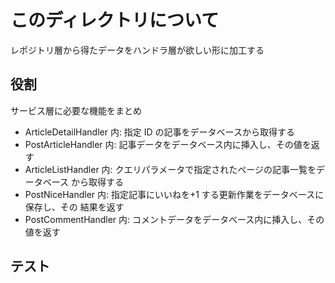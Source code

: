# このディレクトリについて

レポジトリ層から得たデータをハンドラ層が欲しい形に加工する

## 役割

<!-- 以下の２を埋める役割

### GET /article/{id}のハンドラ- ArticleDetailHandler の場合

1. パスから、取得した記事の ID を得る
2. 指定 ID の記事をデータベースから取得する
3. 結果をレスポンスに書きこむ

### POST /article/nice のハンドラ- PostNiceHandler の場合

1. リクエストボディから、いいねを付けたい記事を判断
2. 指定記事にいいねを+1 する更新作業をデータベースに保存する
3. 結果をレスポンスに書き込む

### POST /comment のハンドラ- PostCommentHandler の場合

1. リクエストボディから投稿したいコメント内容を取得する
2. 1 の内容をデータベースに挿入して、実際にデータベース内に収められた値を得る
3. 結果をレスポンスに書き込む -->

サービス層に必要な機能をまとめ

- ArticleDetailHandler 内: 指定 ID の記事をデータベースから取得する
- PostArticleHandler 内: 記事データをデータベース内に挿入し、その値を返す
- ArticleListHandler 内: クエリパラメータで指定されたページの記事一覧をデータベース
  から取得する
- PostNiceHandler 内: 指定記事にいいねを+1 する更新作業をデータベースに保存し、その
  結果を返す
- PostCommentHandler 内: コメントデータをデータベース内に挿入し、その値を返す

## テスト
